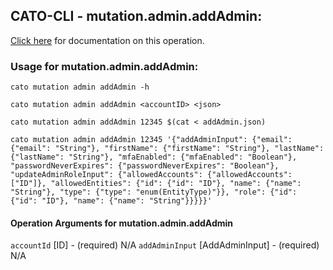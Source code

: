 
## CATO-CLI - mutation.admin.addAdmin:
[Click here](https://api.catonetworks.com/documentation/#mutation-addAdmin) for documentation on this operation.

### Usage for mutation.admin.addAdmin:

`cato mutation admin addAdmin -h`

`cato mutation admin addAdmin <accountID> <json>`

`cato mutation admin addAdmin 12345 $(cat < addAdmin.json)`

`cato mutation admin addAdmin 12345 '{"addAdminInput": {"email": {"email": "String"}, "firstName": {"firstName": "String"}, "lastName": {"lastName": "String"}, "mfaEnabled": {"mfaEnabled": "Boolean"}, "passwordNeverExpires": {"passwordNeverExpires": "Boolean"}, "updateAdminRoleInput": {"allowedAccounts": {"allowedAccounts": ["ID"]}, "allowedEntities": {"id": {"id": "ID"}, "name": {"name": "String"}, "type": {"type": "enum(EntityType)"}}, "role": {"id": {"id": "ID"}, "name": {"name": "String"}}}}}'`

#### Operation Arguments for mutation.admin.addAdmin ####
`accountId` [ID] - (required) N/A 
`addAdminInput` [AddAdminInput] - (required) N/A 
